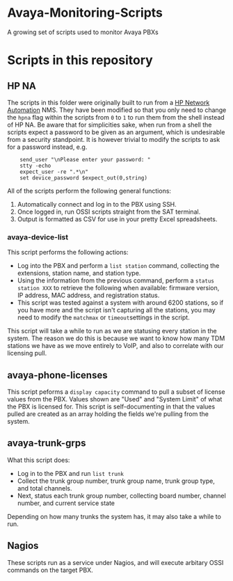 # Avaya-Monitoring-Scripts
A growing set of scripts used to monitor Avaya PBXs

# Scripts in this repository
## HP NA
The scripts in this folder were originally built to run from a [HP Network Automation](https://en.wikipedia.org/wiki/HP_Network_Management_Center#HP_Network_Automation_Software) NMS. They have been modified so that you only need to change the `hpna` flag within the scripts from `0` to `1` to run them from the shell instead of HP NA. Be aware that for simplicities sake, when run from a shell the scripts expect a password to be given as an argument, which is undesirable from a security standpoint. It is however trivial to modify the scripts to ask for a password instead, e.g.

        send_user "\nPlease enter your password: "
        stty -echo
        expect_user -re ".*\n"
        set device_password $expect_out(0,string)

All of the scripts perform the following general functions:
1. Automatically connect and log in to the PBX using SSH.
2. Once logged in, run OSSI scripts straight from the SAT terminal.
3. Output is formatted as CSV for use in your pretty Excel spreadsheets.

### avaya-device-list
This script performs the following actions:
* Log into the PBX and perform a `list station` command, collecting the extensions, station name, and station type.
* Using the information from the previous command, perform a `status station XXX` to retrieve the following when available: firmware version, IP address, MAC address, and registration status.
* This script was tested against a system with around 6200 stations, so if you have more and the script isn't capturing all the stations, you may need to modify the `matchmax` or `timeout`settings in the script.

This script will take a while to run as we are statusing every station in the system. The reason we do this is because we want to know how many TDM stations we have as we move entirely to VoIP, and also to correlate with our licensing pull.

## avaya-phone-licenses
This script peforms a `display capacity` command to pull a subset of license values from the PBX. Values shown are "Used" and "System Limit" of what the PBX is licensed for. This script is self-documenting in that the values pulled are created as an array holding the fields we're pulling from the system.

## avaya-trunk-grps
What this script does:
* Log in to the PBX and run `list trunk`
* Collect the trunk group number, trunk group name, trunk group type, and total channels.
* Next, status each trunk group number, collecting board number, channel number, and current service state

Depending on how many trunks the system has, it may also take a while to run.

## Nagios
These scripts run as a service under Nagios, and will execute arbitary OSSI commands on the target PBX.
